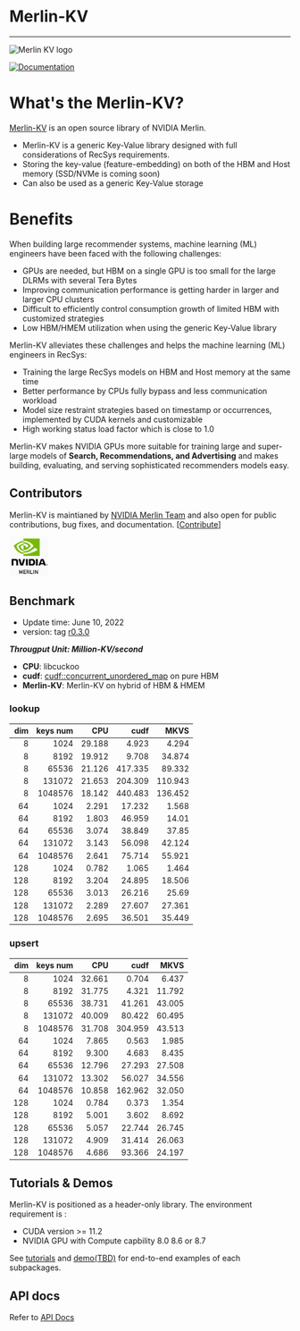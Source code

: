 # Merlin-KV
-----------------
![Merlin KV logo](assets/merlin-hkvs.png)

[![Documentation](https://img.shields.io/badge/api-reference-blue.svg)](docs/api_docs/)

# What's the Merlin-KV?
[Merlin-KV](https://github.com/NVIDIA-Merlin/merlin-kv) is an open source library of NVIDIA Merlin.

- Merlin-KV is a generic Key-Value library designed with full considerations of RecSys requirements.
- Storing the key-value (feature-embedding) on both of the HBM and Host memory (SSD/NVMe is coming soon)
- Can also be used as a generic Key-Value storage

# Benefits

When building large recommender systems, machine learning (ML) engineers have been faced with the following challenges:

- GPUs are needed, but HBM on a single GPU is too small for the large DLRMs with several Tera Bytes
- Improving communication performance is getting harder in larger and larger CPU clusters
- Difficult to efficiently control consumption growth of limited HBM with customized strategies
- Low HBM/HMEM utilization when using the generic Key-Value library

Merlin-KV alleviates these challenges and helps the machine learning (ML) engineers in RecSys:

- Training the large RecSys models on HBM and Host memory at the same time
- Better performance by CPUs fully bypass and less communication workload
- Model size restraint strategies based on timestamp or occurrences, implemented by CUDA kernels and customizable
- High working status load factor which is close to 1.0

Merlin-KV makes NVIDIA GPUs more suitable for training large and super-large models of **Search, Recommendations, and Advertising** and 
makes building, evaluating, and serving sophisticated recommenders models easy.

## Contributors

Merlin-KV is maintianed by [NVIDIA Merlin Team](https://github.com/NVIDIA-Merlin) 
and also open for public contributions, bug fixes, and documentation. [[Contribute](CONTRIBUTING.md)]

<a href="https://github.com/NVIDIA-Merlin">
  <kbd> <img src="./assets/merilin.png" height="70" /> </kbd>
</a>

## Benchmark

* Update time: June 10, 2022
* version: tag [r0.3.0](https://github.com/NVIDIA-Merlin/merlin-kv/tree/r0.3.0)

***Througput Unit: Million-KV/second***
- **CPU**: libcuckoo
- **cudf**: [cudf::concurrent_unordered_map](https://github.com/rapidsai/cudf/blob/branch-22.08/cpp/src/hash/concurrent_unordered_map.cuh) on pure HBM
- **Merlin-KV**: Merlin-KV on hybrid of HBM & HMEM 

### **lookup**

|   dim |   keys num |    CPU |    cudf |    MKVS |
|------:|-----------:|-------:|--------:|--------:|
|     8 |       1024 | 29.188 |   4.923 |   4.294 |
|     8 |       8192 | 19.912 |   9.708 |  34.874 |
|     8 |      65536 | 21.126 | 417.335 |  89.332 |
|     8 |     131072 | 21.653 | 204.309 | 110.943 |
|     8 |    1048576 | 18.142 | 440.483 | 136.452 |
|    64 |       1024 |  2.291 |  17.232 |   1.568 |
|    64 |       8192 |  1.803 |  46.959 |   14.01 |
|    64 |      65536 |  3.074 |  38.849 |   37.85 |
|    64 |     131072 |  3.143 |  56.098 |  42.124 |
|    64 |    1048576 |  2.641 |  75.714 |  55.921 |
|   128 |       1024 |  0.782 |   1.065 |   1.464 |
|   128 |       8192 |  3.204 |  24.895 |  18.506 |
|   128 |      65536 |  3.013 |  26.216 |   25.69 |
|   128 |     131072 |  2.289 |  27.607 |  27.361 |
|   128 |    1048576 |  2.695 |  36.501 |  35.449 |

### **upsert**

|   dim |   keys num |    CPU |    cudf |    MKVS |
|------:|-----------:|-------:|--------:|--------:|
|     8 |       1024 | 32.661 |   0.704 |   6.437 |
|     8 |       8192 | 31.775 |   4.321 |  11.792 |
|     8 |      65536 | 38.731 |  41.261 |  43.005 |
|     8 |     131072 | 40.009 |  80.422 |  60.495 |
|     8 |    1048576 | 31.708 | 304.959 |  43.513 |
|    64 |       1024 |  7.865 |   0.563 |   1.985 |
|    64 |       8192 |  9.300 |   4.683 |   8.435 |
|    64 |      65536 | 12.796 |  27.293 |  27.508 |
|    64 |     131072 | 13.302 |  56.027 |  34.556 |
|    64 |    1048576 | 10.858 | 162.962 |  32.050 |
|   128 |       1024 |  0.784 |   0.373 |   1.354 |
|   128 |       8192 |  5.001 |   3.602 |   8.692 |
|   128 |      65536 |  5.057 |  22.744 |  26.745 |
|   128 |     131072 |  4.909 |  31.414 |  26.063 |
|   128 |    1048576 |  4.686 |  93.366 |  24.197 |


## Tutorials & Demos

Merlin-KV is positioned as a header-only library. The environment requirement is :

- CUDA version >= 11.2
- NVIDIA GPU with Compute capbility 8.0 8.6 or 8.7

See [tutorials](docs/api_docs/html/index.html) and [demo(TBD)](cpp/tests/merlin_hashtable_test.cc.cu) for end-to-end examples of each subpackages.

## API docs

Refer to [API Docs](docs/api_docs/)